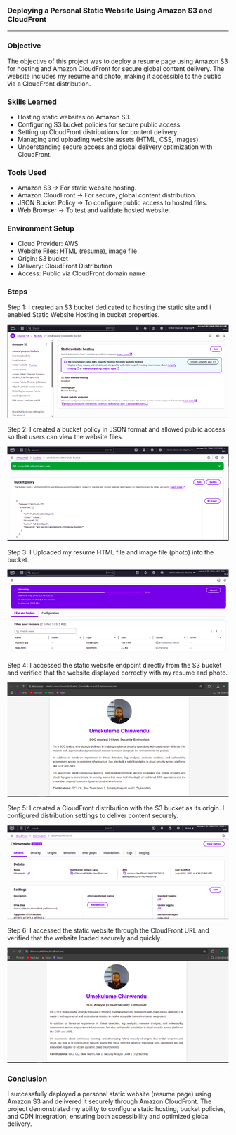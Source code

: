 ### Deploying a Personal Static Website Using Amazon S3 and CloudFront
---

### Objective
The objective of this project was to deploy a resume page using Amazon S3 for hosting and Amazon CloudFront for secure global content delivery. The website includes my resume and photo, making it accessible to the public via a CloudFront distribution.

### Skills Learned
- Hosting static websites on Amazon S3.
- Configuring S3 bucket policies for secure public access.
- Setting up CloudFront distributions for content delivery.
- Managing and uploading website assets (HTML, CSS, images).
- Understanding secure access and global delivery optimization with CloudFront.

### Tools Used
- Amazon S3 → For static website hosting.
- Amazon CloudFront → For secure, global content distribution.
- JSON Bucket Policy → To configure public access to hosted files.
- Web Browser → To test and validate hosted website.

### Environment Setup
- Cloud Provider: AWS
- Website Files: HTML (resume), image file
- Origin: S3 bucket
- Delivery: CloudFront Distribution
- Access: Public via CloudFront domain name

### Steps
Step 1: I created an S3 bucket dedicated to hosting the static site and i enabled Static Website Hosting in bucket properties.

  ![Create User](./screenshots/image1.png)

Step 2: I created a bucket policy in JSON format and allowed public access so that users can view the website files.

  ![Create User](./screenshots/image2.png)

Step 3: I Uploaded my resume HTML file and image file (photo) into the bucket.

  ![Create User](./screenshots/image3.png)

Step 4: I accessed the static website endpoint directly from the S3 bucket and verified that the website displayed correctly with my resume and photo.

  ![Create User](./screenshots/image4.png)

Step 5: I created a CloudFront distribution with the S3 bucket as its origin. I configured distribution settings to deliver content securely.

  ![Create User](./screenshots/image5.png)

Step 6: I accessed the static website through the CloudFront URL and verified that the website loaded securely and quickly.

  ![Create User](./screenshots/image6.png)

 ### Conclusion
 I successfully deployed a personal static website (resume page) using Amazon S3 and delivered it securely through Amazon CloudFront. The project demonstrated my ability to configure static hosting, bucket policies, and CDN integration, ensuring both accessibility and optimized global delivery.

